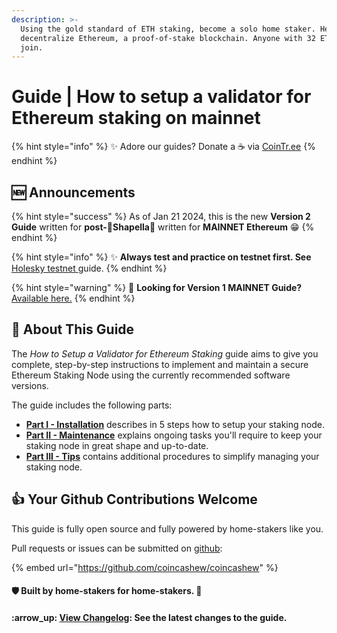 ```yaml
---
description: >-
  Using the gold standard of ETH staking, become a solo home staker. Help
  decentralize Ethereum, a proof-of-stake blockchain. Anyone with 32 ETH can
  join.
---
```


# Guide | How to setup a validator for Ethereum staking on mainnet

{% hint style="info" %}
:sparkles: Adore our guides? Donate a ☕ via [CoinTr.ee](https://cointr.ee/coincashew)
{% endhint %}

## :new: Announcements

{% hint style="success" %}
As of Jan 21 2024, this is the new **Version 2 Guide** written for **post-🦉Shapella**🦉 written for **MAINNET Ethereum** :grin:
{% endhint %}

{% hint style="info" %}
:sparkles: **Always test and practice on testnet first. See** [Holesky testnet ](../testnet-holesky-validator/)guide.
{% endhint %}

{% hint style="warning" %}
:eyes: **Looking for Version 1 MAINNET Guide?** [Available here.](../archived-guides/guide-or-how-to-setup-a-validator-on-eth2-mainnet/)
{% endhint %}

## :wrench: About This Guide

The _How to Setup a Validator for Ethereum Staking_ guide aims to give you complete, step-by-step instructions to implement and maintain a secure Ethereum Staking Node using the currently recommended software versions.

The guide includes the following parts:

* [**Part I - Installation**](part-i-installation/) describes in 5 steps how to setup your staking node.
* [**Part II - Maintenance**](part-ii-maintenance/) explains ongoing tasks you'll require to keep your staking node in great shape and up-to-date.
* [**Part III - Tips**](part-iii-tips/) contains additional procedures to simplify managing your staking node.

## :thumbsup: Your Github Contributions Welcome

This guide is fully open source and fully powered by home-stakers like you.

Pull requests or issues can be submitted on [github](https://github.com/coincashew/coincashew):

{% embed url="https://github.com/coincashew/coincashew" %}

#### :shield: Built by home-stakers for home-stakers. :pray:

#### :arrow\_up: [View Changelog](changelog.md): See the latest changes to the guide.
